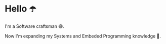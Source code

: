 # Hello :open_umbrella:

I'm a Software craftsman :smile:.

Now I'm expanding my Systems and Embeded Programming knowledge 🦎.
